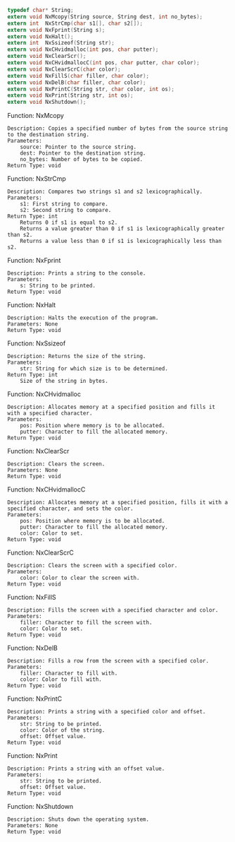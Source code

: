 ```c
typedef char* String;
extern void NxMcopy(String source, String dest, int no_bytes);
extern int  NxStrCmp(char s1[], char s2[]);
extern void NxFprint(String s);
extern void NxHalt();
extern int  NxSsizeof(String str);
extern void NxCHvidmalloc(int pos, char putter);
extern void NxClearScr();
extern void NxCHvidmallocC(int pos, char putter, char color);
extern void NxClearScrC(char color);
extern void NxFillS(char filler, char color);
extern void NxDelB(char filler, char color);
extern void NxPrintC(String str, char color, int os);
extern void NxPrint(String str, int os);
extern void NxShutdown();
```


Function: NxMcopy

    Description: Copies a specified number of bytes from the source string to the destination string.
    Parameters:
        source: Pointer to the source string.
        dest: Pointer to the destination string.
        no_bytes: Number of bytes to be copied.
    Return Type: void

Function: NxStrCmp

    Description: Compares two strings s1 and s2 lexicographically.
    Parameters:
        s1: First string to compare.
        s2: Second string to compare.
    Return Type: int
        Returns 0 if s1 is equal to s2.
        Returns a value greater than 0 if s1 is lexicographically greater than s2.
        Returns a value less than 0 if s1 is lexicographically less than s2.

Function: NxFprint

    Description: Prints a string to the console.
    Parameters:
        s: String to be printed.
    Return Type: void

Function: NxHalt

    Description: Halts the execution of the program.
    Parameters: None
    Return Type: void

Function: NxSsizeof

    Description: Returns the size of the string.
    Parameters:
        str: String for which size is to be determined.
    Return Type: int
        Size of the string in bytes.

Function: NxCHvidmalloc

    Description: Allocates memory at a specified position and fills it with a specified character.
    Parameters:
        pos: Position where memory is to be allocated.
        putter: Character to fill the allocated memory.
    Return Type: void

Function: NxClearScr

    Description: Clears the screen.
    Parameters: None
    Return Type: void

Function: NxCHvidmallocC

    Description: Allocates memory at a specified position, fills it with a specified character, and sets the color.
    Parameters:
        pos: Position where memory is to be allocated.
        putter: Character to fill the allocated memory.
        color: Color to set.
    Return Type: void

Function: NxClearScrC

    Description: Clears the screen with a specified color.
    Parameters:
        color: Color to clear the screen with.
    Return Type: void

Function: NxFillS

    Description: Fills the screen with a specified character and color.
    Parameters:
        filler: Character to fill the screen with.
        color: Color to set.
    Return Type: void

Function: NxDelB

    Description: Fills a row from the screen with a specified color.
    Parameters:
        filler: Character to fill with.
        color: Color to fill with.
    Return Type: void

Function: NxPrintC

    Description: Prints a string with a specified color and offset.
    Parameters:
        str: String to be printed.
        color: Color of the string.
        offset: Offset value.
    Return Type: void

Function: NxPrint

    Description: Prints a string with an offset value.
    Parameters:
        str: String to be printed.
        offset: Offset value.
    Return Type: void

Function: NxShutdown

    Description: Shuts down the operating system.
    Parameters: None
    Return Type: void